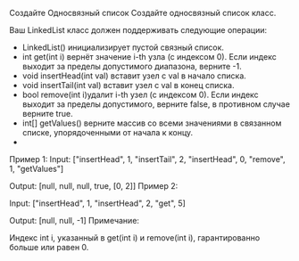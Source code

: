 Создайте Односвязный список
Создайте односвязный список класс.

Ваш LinkedList класс должен поддерживать следующие операции:

- LinkedList() инициализирует пустой связный список.
- int get(int i) вернёт значение i-th узла (с индексом 0). Если индекс выходит за пределы допустимого диапазона, 
 верните -1.
- void insertHead(int val) вставит узел с val в начало списка.
- void insertTail(int val) вставит узел с val в конец списка.
- bool remove(int i)удалит i-th узел (с индексом 0). Если индекс выходит за пределы допустимого, верните false,
 в противном случае верните true.
- int[] getValues() верните массив со всеми значениями в связанном списке, упорядоченными от начала к концу.
- 
Пример 1:
Input: 
["insertHead", 1, "insertTail", 2, "insertHead", 0, "remove", 1, "getValues"]

Output:
[null, null, null, true, [0, 2]]
Пример 2:

Input:
["insertHead", 1, "insertHead", 2, "get", 5]

Output:
[null, null, -1]
Примечание:

Индекс int i, указанный в get(int i) и remove(int i), гарантированно больше или равен 0.